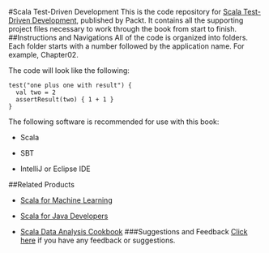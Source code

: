 #Scala Test-Driven Development
This is the code repository for [Scala Test-Driven Development](https://www.packtpub.com/application-development/scala-test-driven-development?utm_source=github&utm_medium=repository&utm_campaign=9781786464675), published by Packt. It contains all the supporting project files necessary to work through the book from start to finish.
##Instructions and Navigations
All of the code is organized into folders. Each folder starts with a number followed by the application name. For example, Chapter02.



The code will look like the following:
```
test("one plus one with result") {
  val two = 2
  assertResult(two) { 1 + 1 }
}
```

The following software is recommended for use with this book:

* Scala

* SBT

* IntelliJ or Eclipse IDE

##Related Products
* [Scala for Machine Learning](https://www.packtpub.com/big-data-and-business-intelligence/scala-machine-learning?utm_source=github&utm_medium=repository&utm_campaign=9781783558742)

* [Scala for Java Developers](https://www.packtpub.com/application-development/scala-java-developers?utm_source=github&utm_medium=repository&utm_campaign=9781783283637)

* [Scala Data Analysis Cookbook](https://www.packtpub.com/big-data-and-business-intelligence/scala-data-analysis-cookbook?utm_source=github&utm_medium=repository&utm_campaign=9781784396749)
###Suggestions and Feedback
[Click here](https://docs.google.com/forms/d/e/1FAIpQLSe5qwunkGf6PUvzPirPDtuy1Du5Rlzew23UBp2S-P3wB-GcwQ/viewform) if you have any feedback or suggestions.
